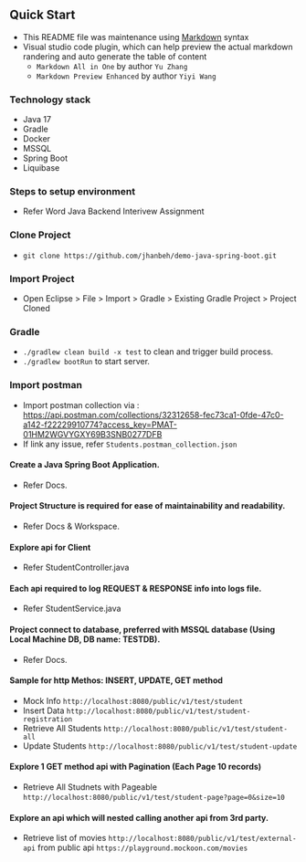 ## Quick Start

- This README file was maintenance using [Markdown](https://www.markdownguide.org/basic-syntax/) syntax
- Visual studio code plugin, which can help preview the actual markdown randering and auto generate the table of content
  - `Markdown All in One` by author `Yu Zhang`
  - `Markdown Preview Enhanced` by author `Yiyi Wang`

### Technology stack

- Java 17
- Gradle
- Docker 
- MSSQL
- Spring Boot
- Liquibase

### Steps to setup environment
- Refer Word Java Backend Interivew Assignment

### Clone Project
- `git clone https://github.com/jhanbeh/demo-java-spring-boot.git`

### Import Project
- Open Eclipse > File > Import > Gradle > Existing Gradle Project > Project Cloned

### Gradle
- `./gradlew clean build -x test` to clean and trigger build process. 
- `./gradlew bootRun` to start server.

### Import postman
- Import postman collection via : https://api.postman.com/collections/32312658-fec73ca1-0fde-47c0-a142-f22229910774?access_key=PMAT-01HM2WGVYGXY69B3SNB0277DFB
- If link any issue, refer `Students.postman_collection.json`

#### Create a Java Spring Boot Application.
- Refer Docs.

#### Project Structure is required for ease of maintainability and readability.
- Refer Docs & Workspace.

#### Explore api for Client 
- Refer StudentController.java

#### Each api required to log REQUEST & RESPONSE info into logs file.
- Refer StudentService.java

#### Project connect to database, preferred with MSSQL database (Using Local Machine DB, DB name: TESTDB).
- Refer Docs.

#### Sample for http Methos: INSERT, UPDATE, GET method
- Mock Info `http://localhost:8080/public/v1/test/student`
- Insert Data `http://localhost:8080/public/v1/test/student-registration`
- Retrieve All Students `http://localhost:8080/public/v1/test/student-all`
- Update Students  `http://localhost:8080/public/v1/test/student-update`

#### Explore 1 GET method api with Pagination (Each Page 10 records)
- Retrieve All Studnets with Pageable `http://localhost:8080/public/v1/test/student-page?page=0&size=10`

#### Explore an api which will nested calling another api from 3rd party.
- Retrieve list of movies `http://localhost:8080/public/v1/test/external-api` from public api `https://playground.mockoon.com/movies`


